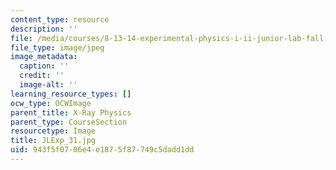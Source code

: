 ```yaml
---
content_type: resource
description: ''
file: /media/courses/8-13-14-experimental-physics-i-ii-junior-lab-fall-2016-spring-2017/943f5f0706e4e1875f87749c5dadd1dd_JLExp_31.jpg
file_type: image/jpeg
image_metadata:
  caption: ''
  credit: ''
  image-alt: ''
learning_resource_types: []
ocw_type: OCWImage
parent_title: X-Ray Physics
parent_type: CourseSection
resourcetype: Image
title: JLExp_31.jpg
uid: 943f5f07-06e4-e187-5f87-749c5dadd1dd
---
```

